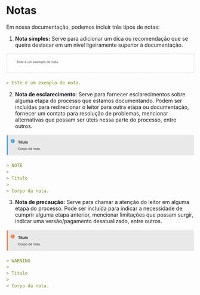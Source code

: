 # Notas

Em nossa documentação, podemos incluir três tipos de notas:

1. **Nota simples:** Serve para adicionar um dica ou recomendação que se queira destacar em um nível ligeiramente superior à documentação. 

![nota-simples](/images/style-guide/nota-simples-pt.png)

```markdown
> Este é um exemplo de nota.
```

2. **Nota de esclarecimento**: Serve para fornecer esclarecimentos sobre alguma etapa do processo que estamos documentando. Podem ser incluídas para redirecionar o leitor para outra etapa ou documentação, fornecer um contato para resolução de problemas, mencionar alternativas que possam ser úteis nessa parte do processo, entre outros.

![nota-de-esclarecimento](/images/style-guide/nota-esclarecimento-pt.png)

```markdown
> NOTE
>
> Título
>
> Corpo da nota.
```

3. **Nota de precaução:** Serve para chamar a atenção do leitor em alguma etapa do processo. Pode ser incluída para indicar a necessidade de cumprir alguma etapa anterior, mencionar limitações que possam surgir, indicar uma versão/pagamento desatualizado, entre outros.

![nota-de-precaucao](/images/style-guide/nota-precaucao.png)

```markdown
> WARNING
>
> Título
>
> Corpo da nota.
```
